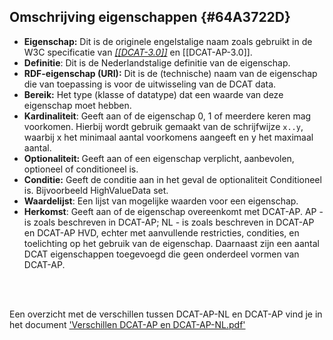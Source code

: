 ## Omschrijving eigenschappen {#64A3722D}
- <b>Eigenschap:</b> Dit is de originele engelstalige naam zoals gebruikt in de W3C specificatie van <a href='https://www.w3.org/TR/vocab-dcat-2' target='_blank'><i>[[DCAT-3.0]]</i></a> en [[DCAT-AP-3.0]].
- <b>Definitie</b>: Dit is de Nederlandstalige definitie van de eigenschap.
- <b>RDF-eigenschap (URI):</b> Dit is de (technische) naam van de eigenschap die van toepassing is voor de uitwisseling van de DCAT data.
- <b>Bereik:</b> Het type (klasse of datatype) dat een waarde van deze eigenschap moet hebben.
- <b>Kardinaliteit</b>: Geeft aan of de eigenschap 0, 1 of meerdere keren mag voorkomen. Hierbij wordt gebruik gemaakt van de schrijfwijze <code>x..y</code>, waarbij x het minimaal aantal voorkomens aangeeft en y het maximaal aantal.
- <b>Optionaliteit: </b>Geeft aan of een eigenschap verplicht, aanbevolen, optioneel of conditioneel is.
- <b>Conditie:</b> Geeft de conditie aan in het geval de optionaliteit Conditioneel is. Bijvoorbeeld HighValueData set.
- <b>Waardelijst</b>: Een lijst van mogelijke waarden voor een eigenschap.
- <b>Herkomst</b>: Geeft aan of de eigenschap overeenkomt met DCAT-AP. AP - is zoals beschreven in DCAT-AP;  NL -  is zoals beschreven in DCAT-AP en DCAT-AP HVD, echter met aanvullende restricties, condities, en toelichting op het gebruik van de eigenschap. Daarnaast zijn een aantal DCAT eigenschappen toegevoegd die geen onderdeel vormen van DCAT-AP.
<br/>
<br/>
<aside class='note'><p class='space-after' id='omschrijvin_eigenschappen-1'>Een overzicht met de verschillen tussen DCAT-AP-NL en DCAT-AP vind je in het document <a href='https://github.com/Geonovum/DCAT-AP-NL30' target='_blank'>'Verschillen DCAT-AP en DCAT-AP-NL.pdf'</a> <aside>
